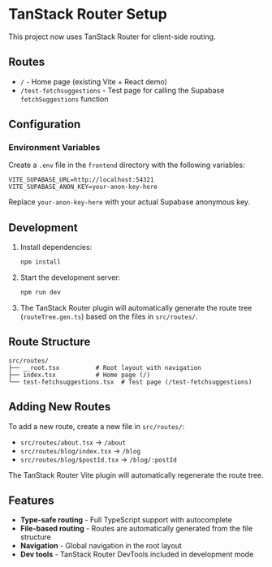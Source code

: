 # TanStack Router Setup

This project now uses TanStack Router for client-side routing.

## Routes

- `/` - Home page (existing Vite + React demo)
- `/test-fetchsuggestions` - Test page for calling the Supabase `fetchSuggestions` function

## Configuration

### Environment Variables

Create a `.env` file in the `frontend` directory with the following variables:

```env
VITE_SUPABASE_URL=http://localhost:54321
VITE_SUPABASE_ANON_KEY=your-anon-key-here
```

Replace `your-anon-key-here` with your actual Supabase anonymous key.

## Development

1. Install dependencies:
   ```bash
   npm install
   ```

2. Start the development server:
   ```bash
   npm run dev
   ```

3. The TanStack Router plugin will automatically generate the route tree (`routeTree.gen.ts`) based on the files in `src/routes/`.

## Route Structure

```
src/routes/
├── __root.tsx          # Root layout with navigation
├── index.tsx           # Home page (/)
└── test-fetchsuggestions.tsx  # Test page (/test-fetchsuggestions)
```

## Adding New Routes

To add a new route, create a new file in `src/routes/`:

- `src/routes/about.tsx` → `/about`
- `src/routes/blog/index.tsx` → `/blog`
- `src/routes/blog/$postId.tsx` → `/blog/:postId`

The TanStack Router Vite plugin will automatically regenerate the route tree.

## Features

- **Type-safe routing** - Full TypeScript support with autocomplete
- **File-based routing** - Routes are automatically generated from the file structure
- **Navigation** - Global navigation in the root layout
- **Dev tools** - TanStack Router DevTools included in development mode
